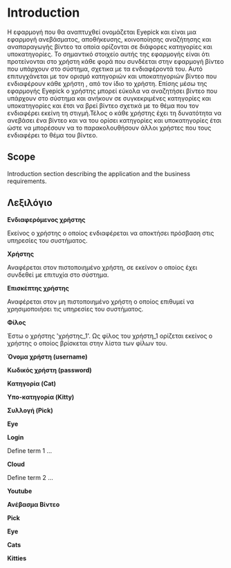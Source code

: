 # Introduction

 Η εφαρμογή που θα αναπτυχθεί ονομάζεται Eyepick και είναι μια εφαρμογή ανεβάσματος, αποθήκευσης, κοινοποίησης αναζήτησης και αναπαραγωγής βίντεο τα οποία ορίζονται σε διάφορες κατηγορίες και υποκατηγορίες. Το σημαντικό στοιχείο αυτής της εφαρμογής είναι ότι  προτείνονται στο χρήστη κάθε φορά που συνδέεται στην εφαρμογή βίντεο που υπάρχουν στο σύστημα, σχετικα με τα ενδιαφέροντά του. Αυτό επιτυγχάνεται με τον ορισμό κατηγοριών και υποκατηγοριών βίντεο που ενδιαφέρουν κάθε χρήστη , από τον ίδιο το χρήστη. Επίσης μέσω της εφαρμογής Eyepick ο χρήστης μπορεί εύκολα να αναζητήσει βίντεο που υπάρχουν στο σύστημα και ανήκουν σε συγκεκριμένες κατηγορίες και υποκατηγορίες και έτσι να βρεί βίντεο σχετικά με το θέμα που τον ενδιαφέρει εκείνη τη στιγμή.Τέλος ο κάθε χρήστης έχει τη δυνατότητα να ανεβάσει ένα βίντεο και να του ορίσει κατηγορίες και υποκατηγορίες έτσι ώστε να μπορέσουν να το παρακολουθήσουν άλλοι χρήστες που τους ενδιαφέρει το θέμα του βίντεο.
 
## Scope

Introduction section describing the application and the business requirements.

## Λεξιλόγιο

**Ενδιαφερόμενος χρήστης**

Εκείνος ο χρήστης ο οποίος ενδιαφέρεται να αποκτήσει πρόσβαση στις υπηρεσίες του συστήματος.

**Χρήστης**

Αναφέρεται στον πιστοποιημένο χρήστη, σε εκείνον ο οποίος έχει συνδεθεί με επιτυχία στο σύστημα.

**Επισκέπτης χρήστης**

Αναφέρεται στον μη πιστοποιημένο χρήστη ο οποίος επιθυμεί να χρησιμοποιήσει τις υπηρεσίες του συστήματος.

**Φίλος**

Έστω ο χρήστης 'χρήστης_1'. Ως φίλος του χρήστη_1 ορίζεται εκείνος ο χρήστης ο οποίος βρίσκεται στην λίστα των φίλων του.

**Όνομα χρήστη (username)**


**Κωδικός χρήστη (password)**


**Κατηγορία (Cat)**


**Υπο-κατηγορία (Kitty)**


**Συλλογή (Pick)**


**Eye**



**Login**

Define term 1 ...

**Cloud**

Define term 2 ...

**Youtube**

**Ανέβασμα Βίντεο**

**Pick**

**Eye**

**Cats**

**Kitties**
